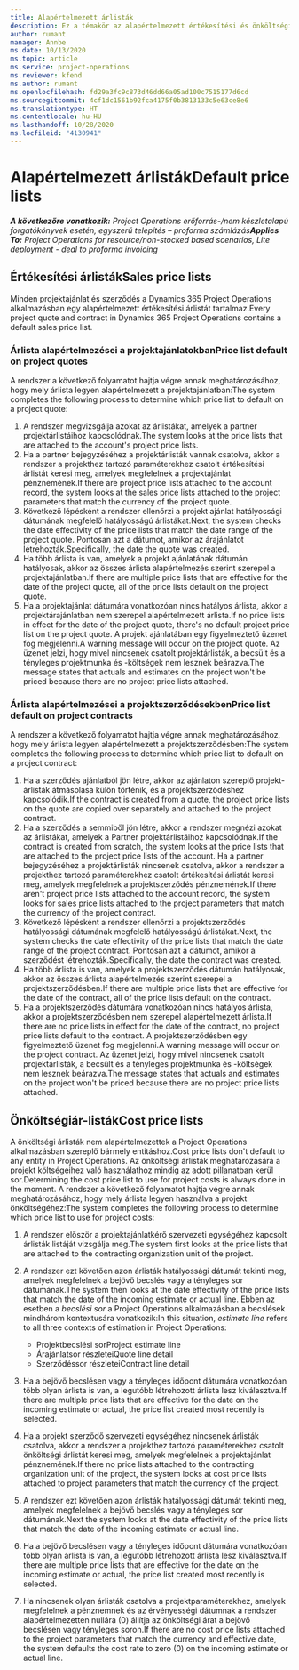 ```yaml
---
title: Alapértelmezett árlisták
description: Ez a témakör az alapértelmezett értékesítési és önköltségi árlistákról nyújt tájékoztatást a Project Operations alkalmazásban.
author: rumant
manager: Annbe
ms.date: 10/13/2020
ms.topic: article
ms.service: project-operations
ms.reviewer: kfend
ms.author: rumant
ms.openlocfilehash: fd29a3fc9c873d46dd66a05ad100c7515177d6cd
ms.sourcegitcommit: 4cf1dc1561b92fca4175f0b3813133c5e63ce8e6
ms.translationtype: HT
ms.contentlocale: hu-HU
ms.lasthandoff: 10/28/2020
ms.locfileid: "4130941"
---
```

# <a name="default-price-lists"></a><span data-ttu-id="73862-103">Alapértelmezett árlisták</span><span class="sxs-lookup"><span data-stu-id="73862-103">Default price lists</span></span>

<span data-ttu-id="73862-104">_**A következőre vonatkozik:** Project Operations erőforrás-/nem készletalapú forgatókönyvek esetén, egyszerű telepítés – proforma számlázás_</span><span class="sxs-lookup"><span data-stu-id="73862-104">_**Applies To:** Project Operations for resource/non-stocked based scenarios, Lite deployment - deal to proforma invoicing_</span></span>

## <a name="sales-price-lists"></a><span data-ttu-id="73862-105">Értékesítési árlisták</span><span class="sxs-lookup"><span data-stu-id="73862-105">Sales price lists</span></span>

<span data-ttu-id="73862-106">Minden projektajánlat és szerződés a Dynamics 365 Project Operations alkalmazásban egy alapértelmezett értékesítési árlistát tartalmaz.</span><span class="sxs-lookup"><span data-stu-id="73862-106">Every project quote and contract in Dynamics 365 Project Operations contains a default sales price list.</span></span> 

### <a name="price-list-default-on-project-quotes"></a><span data-ttu-id="73862-107">Árlista alapértelmezései a projektajánlatokban</span><span class="sxs-lookup"><span data-stu-id="73862-107">Price list default on project quotes</span></span>
<span data-ttu-id="73862-108">A rendszer a következő folyamatot hajtja végre annak meghatározásához, hogy mely árlista legyen alapértelmezett a projektajánlatban:</span><span class="sxs-lookup"><span data-stu-id="73862-108">The system completes the following process to determine which price list to default on a project quote:</span></span>

1. <span data-ttu-id="73862-109">A rendszer megvizsgálja azokat az árlistákat, amelyek a partner projektárlistáihoz kapcsolódnak.</span><span class="sxs-lookup"><span data-stu-id="73862-109">The system looks at the price lists that are attached to the account's project price lists.</span></span> 
2. <span data-ttu-id="73862-110">Ha a partner bejegyzéséhez a projektárlisták vannak csatolva, akkor a rendszer a projekthez tartozó paraméterekhez csatolt értékesítési árlistát keresi meg, amelyek megfelelnek a projektajánlat pénznemének.</span><span class="sxs-lookup"><span data-stu-id="73862-110">If there are project price lists attached to the account record, the system looks at the sales price lists attached to the project parameters that match the currency of the project quote.</span></span>
3. <span data-ttu-id="73862-111">Következő lépésként a rendszer ellenőrzi a projekt ajánlat hatályossági dátumának megfelelő hatályosságú árlistákat.</span><span class="sxs-lookup"><span data-stu-id="73862-111">Next, the system checks the date effectivity of the price lists that match the date range of the project quote.</span></span> <span data-ttu-id="73862-112">Pontosan azt a dátumot, amikor az árajánlatot létrehozták.</span><span class="sxs-lookup"><span data-stu-id="73862-112">Specifically, the date the quote was created.</span></span>
4. <span data-ttu-id="73862-113">Ha több árlista is van, amelyek a projekt ajánlatának dátumán hatályosak, akkor az összes árlista alapértelmezés szerint szerepel a projektajánlatban.</span><span class="sxs-lookup"><span data-stu-id="73862-113">If there are multiple price lists that are effective for the date of the project quote, all of the price lists default on the project quote.</span></span>
5. <span data-ttu-id="73862-114">Ha a projektajánlat dátumára vonatkozóan nincs hatályos árlista, akkor a projektárajánlatban nem szerepel alapértelmezett árlista.</span><span class="sxs-lookup"><span data-stu-id="73862-114">If no price lists in effect for the date of the project quote, there's no default project price list on the project quote.</span></span> <span data-ttu-id="73862-115">A projekt ajánlatában egy figyelmeztető üzenet fog megjelenni.</span><span class="sxs-lookup"><span data-stu-id="73862-115">A warning message will occur on the project quote.</span></span> <span data-ttu-id="73862-116">Az üzenet jelzi, hogy mivel nincsenek csatolt projektárlisták, a becsült és a tényleges projektmunka és -költségek nem lesznek beárazva.</span><span class="sxs-lookup"><span data-stu-id="73862-116">The message states that actuals and estimates on the project won't be priced because there are no project price lists attached.</span></span>

### <a name="price-list-default-on-project-contracts"></a><span data-ttu-id="73862-117">Árlista alapértelmezései a projektszerződésekben</span><span class="sxs-lookup"><span data-stu-id="73862-117">Price list default on project contracts</span></span> 
<span data-ttu-id="73862-118">A rendszer a következő folyamatot hajtja végre annak meghatározásához, hogy mely árlista legyen alapértelmezett a projektszerződésben:</span><span class="sxs-lookup"><span data-stu-id="73862-118">The system completes the following process to determine which price list to default on a project contract:</span></span>

1. <span data-ttu-id="73862-119">Ha a szerződés ajánlatból jön létre, akkor az ajánlaton szereplő projekt-árlisták átmásolása külön történik, és a projektszerződéshez kapcsolódik.</span><span class="sxs-lookup"><span data-stu-id="73862-119">If the contract is created from a quote, the project price lists on the quote are copied over separately and attached to the project contract.</span></span>
2. <span data-ttu-id="73862-120">Ha a szerződés a semmiből jön létre, akkor a rendszer megnézi azokat az árlistákat, amelyek a Partner projektárlistáihoz kapcsolódnak.</span><span class="sxs-lookup"><span data-stu-id="73862-120">If the contract is created from scratch, the system looks at the price lists that are attached to the project price lists of the account.</span></span> <span data-ttu-id="73862-121">Ha a partner bejegyzéséhez a projektárlisták nincsenek csatolva, akkor a rendszer a projekthez tartozó paraméterekhez csatolt értékesítési árlistát keresi meg, amelyek megfelelnek a projektszerződés pénznemének.</span><span class="sxs-lookup"><span data-stu-id="73862-121">If there aren't project price lists attached to the account record, the system looks for sales price lists attached to the project parameters that match the currency of the project contract.</span></span>
4. <span data-ttu-id="73862-122">Következő lépésként a rendszer ellenőrzi a projektszerződés hatályossági dátumának megfelelő hatályosságú árlistákat.</span><span class="sxs-lookup"><span data-stu-id="73862-122">Next, the system checks the date effectivity of the price lists that match the date range of the project contract.</span></span> <span data-ttu-id="73862-123">Pontosan azt a dátumot, amikor a szerződést létrehozták.</span><span class="sxs-lookup"><span data-stu-id="73862-123">Specifically, the date the contract was created.</span></span>
5. <span data-ttu-id="73862-124">Ha több árlista is van, amelyek a projektszerződés dátumán hatályosak, akkor az összes árlista alapértelmezés szerint szerepel a projektszerződésben.</span><span class="sxs-lookup"><span data-stu-id="73862-124">If there are multiple price lists that are effective for the date of the contract, all of the price lists default on the contract.</span></span>
6. <span data-ttu-id="73862-125">Ha a projektszerződés dátumára vonatkozóan nincs hatályos árlista, akkor a projektszerződésben nem szerepel alapértelmezett árlista.</span><span class="sxs-lookup"><span data-stu-id="73862-125">If there are no price lists in effect for the date of the contract, no project price lists default to the contract.</span></span> <span data-ttu-id="73862-126">A projektszerződésben egy figyelmeztető üzenet fog megjelenni.</span><span class="sxs-lookup"><span data-stu-id="73862-126">A warning message will occur on the project contract.</span></span> <span data-ttu-id="73862-127">Az üzenet jelzi, hogy mivel nincsenek csatolt projektárlisták, a becsült és a tényleges projektmunka és -költségek nem lesznek beárazva.</span><span class="sxs-lookup"><span data-stu-id="73862-127">The message states that actuals and estimates on the project won't be priced because there are no project price lists attached.</span></span>

## <a name="cost-price-lists"></a><span data-ttu-id="73862-128">Önköltségiár-listák</span><span class="sxs-lookup"><span data-stu-id="73862-128">Cost price lists</span></span>

<span data-ttu-id="73862-129">A önköltségi árlisták nem alapértelmezettek a Project Operations alkalmazásban szereplő bármely entitáshoz.</span><span class="sxs-lookup"><span data-stu-id="73862-129">Cost price lists don't default to any entity in Project Operations.</span></span> <span data-ttu-id="73862-130">Az önköltségi árlisták meghatározására a projekt költségeihez való használathoz mindig az adott pillanatban kerül sor.</span><span class="sxs-lookup"><span data-stu-id="73862-130">Determining the cost price list to use for project costs is always done in the moment.</span></span> <span data-ttu-id="73862-131">A rendszer a következő folyamatot hajtja végre annak meghatározásához, hogy mely árlista legyen használva a projekt önköltségéhez:</span><span class="sxs-lookup"><span data-stu-id="73862-131">The system completes the following process to determine which price list to use for project costs:</span></span>

1. <span data-ttu-id="73862-132">A rendszer először a projektajánlatkérő szervezeti egységéhez kapcsolt árlisták listáját vizsgálja meg.</span><span class="sxs-lookup"><span data-stu-id="73862-132">The system first looks at the price lists that are attached to the contracting organization unit of the project.</span></span>
2. <span data-ttu-id="73862-133">A rendszer ezt követően azon árlisták hatályossági dátumát tekinti meg, amelyek megfelelnek a bejövő becslés vagy a tényleges sor dátumának.</span><span class="sxs-lookup"><span data-stu-id="73862-133">The system then looks at the date effectivity of the price lists that match the date of the incoming estimate or actual line.</span></span> <span data-ttu-id="73862-134">Ebben az esetben a *becslési sor* a Project Operations alkalmazásban a becslések mindhárom kontextusára vonatkozik:</span><span class="sxs-lookup"><span data-stu-id="73862-134">In this situation, *estimate line* refers to all three contexts of estimation in Project Operations:</span></span>

    - <span data-ttu-id="73862-135">Projektbecslési sor</span><span class="sxs-lookup"><span data-stu-id="73862-135">Project estimate line</span></span>
    - <span data-ttu-id="73862-136">Árajánlatsor részletei</span><span class="sxs-lookup"><span data-stu-id="73862-136">Quote line detail</span></span>
    - <span data-ttu-id="73862-137">Szerződéssor részletei</span><span class="sxs-lookup"><span data-stu-id="73862-137">Contract line detail</span></span>
  
3. <span data-ttu-id="73862-138">Ha a bejövő becslésen vagy a tényleges időpont dátumára vonatkozóan több olyan árlista is van, a legutóbb létrehozott árlista lesz kiválasztva.</span><span class="sxs-lookup"><span data-stu-id="73862-138">If there are multiple price lists that are effective for the date on the incoming estimate or actual, the price list created most recently is selected.</span></span>
4. <span data-ttu-id="73862-139">Ha a projekt szerződő szervezeti egységéhez nincsenek árlisták csatolva, akkor a rendszer a projekthez tartozó paraméterekhez csatolt önköltségi árlistát keresi meg, amelyek megfelelnek a projektajánlat pénznemének.</span><span class="sxs-lookup"><span data-stu-id="73862-139">If there no price lists attached to the contracting organization unit of the project, the system looks at cost price lists attached to project parameters that match the currency of the project.</span></span>
5. <span data-ttu-id="73862-140">A rendszer ezt követően azon árlisták hatályossági dátumát tekinti meg, amelyek megfelelnek a bejövő becslés vagy a tényleges sor dátumának.</span><span class="sxs-lookup"><span data-stu-id="73862-140">Next the system looks at the date effectivity of the price lists that match the date of the incoming estimate or actual line.</span></span> 
6. <span data-ttu-id="73862-141">Ha a bejövő becslésen vagy a tényleges időpont dátumára vonatkozóan több olyan árlista is van, a legutóbb létrehozott árlista lesz kiválasztva.</span><span class="sxs-lookup"><span data-stu-id="73862-141">If there are multiple price lists that are effective for the date on the incoming estimate or actual, the price list created most recently is selected.</span></span>
7. <span data-ttu-id="73862-142">Ha nincsenek olyan árlisták csatolva a projektparaméterekhez, amelyek megfelelnek a pénznemnek és az érvényességi dátumnak a rendszer alapértelmezetten nullára (0) állítja az önköltségi árat a bejövő becslésen vagy tényleges soron.</span><span class="sxs-lookup"><span data-stu-id="73862-142">If there are no cost price lists attached to the project parameters that match the currency and effective date, the system defaults the cost rate to zero (0) on the incoming estimate or actual line.</span></span>
